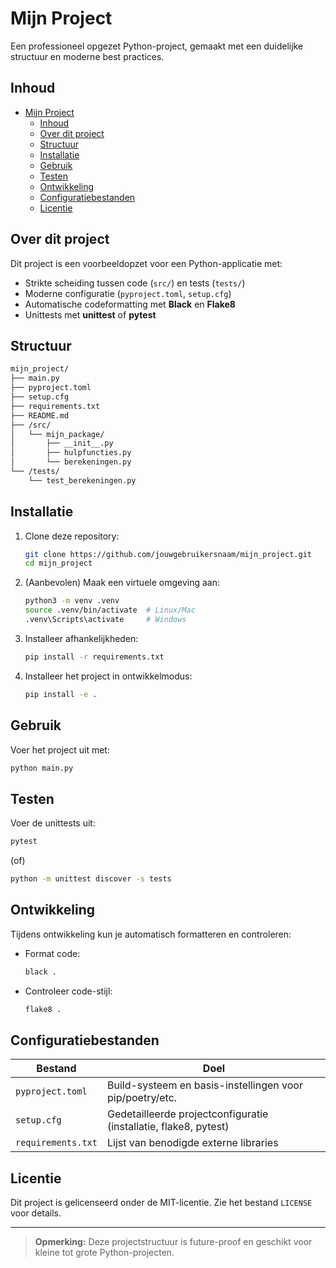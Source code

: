 # Mijn Project

Een professioneel opgezet Python-project, gemaakt met een duidelijke structuur en moderne best practices.

## Inhoud

- [Mijn Project](#mijn-project)
  - [Inhoud](#inhoud)
  - [Over dit project](#over-dit-project)
  - [Structuur](#structuur)
  - [Installatie](#installatie)
  - [Gebruik](#gebruik)
  - [Testen](#testen)
  - [Ontwikkeling](#ontwikkeling)
  - [Configuratiebestanden](#configuratiebestanden)
  - [Licentie](#licentie)

## Over dit project

Dit project is een voorbeeldopzet voor een Python-applicatie met:

- Strikte scheiding tussen code (`src/`) en tests (`tests/`)
- Moderne configuratie (`pyproject.toml`, `setup.cfg`)
- Automatische codeformatting met **Black** en **Flake8**
- Unittests met **unittest** of **pytest**

## Structuur

```bash
mijn_project/
├── main.py
├── pyproject.toml
├── setup.cfg
├── requirements.txt
├── README.md
├── /src/
│   └── mijn_package/
│       ├── __init__.py
│       ├── hulpfuncties.py
│       └── berekeningen.py
└── /tests/
    └── test_berekeningen.py
```

## Installatie

1. Clone deze repository:

   ```bash
   git clone https://github.com/jouwgebruikersnaam/mijn_project.git
   cd mijn_project
   ```

2. (Aanbevolen) Maak een virtuele omgeving aan:

   ```bash
   python3 -m venv .venv
   source .venv/bin/activate  # Linux/Mac
   .venv\Scripts\activate     # Windows
   ```

3. Installeer afhankelijkheden:

   ```bash
   pip install -r requirements.txt
   ```

4. Installeer het project in ontwikkelmodus:

   ```bash
   pip install -e .
   ```

## Gebruik

Voer het project uit met:

```bash
python main.py
```

## Testen

Voer de unittests uit:

```bash
pytest
```

(of)

```bash
python -m unittest discover -s tests
```

## Ontwikkeling

Tijdens ontwikkeling kun je automatisch formatteren en controleren:

- Format code:

  ```bash
  black .
  ```

- Controleer code-stijl:

  ```bash
  flake8 .
  ```

## Configuratiebestanden

| Bestand           | Doel |
|--------------------|------|
| `pyproject.toml`   | Build-systeem en basis-instellingen voor pip/poetry/etc. |
| `setup.cfg`        | Gedetailleerde projectconfiguratie (installatie, flake8, pytest) |
| `requirements.txt` | Lijst van benodigde externe libraries |

## Licentie

Dit project is gelicenseerd onder de MIT-licentie.
Zie het bestand `LICENSE` voor details.

---

> **Opmerking:** Deze projectstructuur is future-proof en geschikt voor kleine tot grote Python-projecten.
